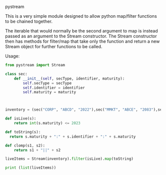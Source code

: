 pystream

This is a very simple module designed to allow python map/filter functions to be chained together.

The iterable that would normally be the second argument to map is instead passed as an argument to the Stream
constructor. The Stream constructor then has methods for filter/map that take only the function and return a new
Stream object for further functions to be called.

Usage:
```python
from pystream import Stream

class sec:
    def __init__(self, secType, identifier, maturity):
        self.secType = secType
        self.identifier = identifier
        self.maturity = maturity



inventory = (sec("CORP", "ABCD", "2022"),sec("MMKT", "ABCE", "2083"),sec("MMKT", "ABCF", "2029"),sec("MUNI", "ABCJ", "1995"))

def isLive(s):
    return int(s.maturity) <= 2023

def toString(s):
  return s.maturity + ":" + s.identifier + ":" + s.maturity

def clomp(s1, s2):
    return s1 + "||" + s2

liveItems = Stream(inventory).filter(isLive).map(toString)

print (list(liveItems))
```
